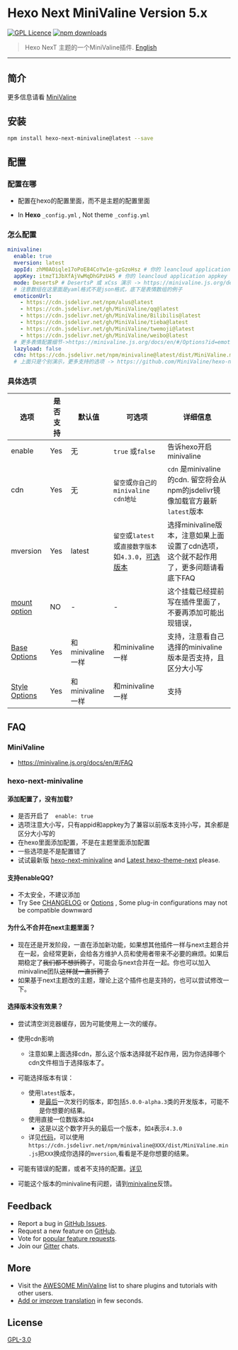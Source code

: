 # Hexo Next MiniValine Version 5.x
[![GPL Licence](https://cdn.jsdelivr.net/gh/MHuiG/imgbed/github/gpl.svg)](https://opensource.org/licenses/GPL-3.0/) 
[![npm downloads](https://img.shields.io/npm/dm/hexo-next-minivaline.svg?style=flat-square)](https://www.npmjs.com/package/hexo-next-minivaline)

>Hexo NexT 主题的一个MiniValine插件.  [English](README.md)
------------------------------
## 简介

更多信息请看 [MiniValine](https://github.com/MiniValine/MiniValine)

## 安装

``` bash
npm install hexo-next-minivaline@latest --save
```



## 配置

### 配置在哪

+ 配置在hexo的配置里面，而不是主题的配置里面

+ In **Hexo** `_config.yml` , Not theme `_config.yml`

### 怎么配置

```yml
minivaline:
  enable: true
  mversion: latest
  appId: zhM0AOiqle17oPoE84CoYw1e-gzGzoHsz # 你的 leancloud application appid
  appKey: itmzT1JbXfAjVwMqDhGPzU45 # 你的 leancloud application appkey
  mode: DesertsP # DesertsP 或 xCss 演示 -> https://minivaline.js.org/demo.html
  # 注意数组在这里面是yaml格式不是json格式，底下是表情数组的例子
  emoticonUrl:
    - https://cdn.jsdelivr.net/npm/alus@latest
    - https://cdn.jsdelivr.net/gh/MiniValine/qq@latest
    - https://cdn.jsdelivr.net/gh/MiniValine/Bilibilis@latest
    - https://cdn.jsdelivr.net/gh/MiniValine/tieba@latest
    - https://cdn.jsdelivr.net/gh/MiniValine/twemoji@latest
    - https://cdn.jsdelivr.net/gh/MiniValine/weibo@latest
  # 更多表情配置细节->https://minivaline.js.org/docs/en/#/Options?id=emoticonurl-string-array
  lazyload: false
  cdn: https://cdn.jsdelivr.net/npm/minivaline@latest/dist/MiniValine.min.js
  # 上面只是个别演示，更多支持的选项 -> https://github.com/MiniValine/hexo-next-minivaline#options
```

### 具体选项

| 选项                                                         | 是否支持 | 默认值           | 可选项                                                       | 详细信息                                                     |
| ------------------------------------------------------------ | -------- | ---------------- | ------------------------------------------------------------ | ------------------------------------------------------------ |
| enable                                                       | Yes      | 无               | `true` 或`false`                                             | 告诉hexo开启minivaline                                       |
| cdn                                                          | Yes      | 无               | `留空`或`你自己的minivaline cdn地址`                         | `cdn` 是minivaline的cdn. 留空将会从npm的jsdelivr镜像加载官方最新`latest`版本 |
| mversion                                                     | Yes      | latest           | `留空`或`latest`或`直接数字版本`如`4.3.0`，[可选版本](https://www.npmjs.com/package/minivaline?activeTab=versions) | 选择minivaline版本，注意如果上面设置了cdn选项，这个就不起作用了，更多问题请看底下FAQ |
| [mount option](https://minivaline.js.org/docs/en/#/Options?id=mount-options) | NO       | -                | -                                                            | 这个挂载已经提前写在插件里面了，不要再添加可能出现错误，     |
| [Base Options](https://minivaline.js.org/docs/en/#/Options?id=base-options) | Yes      | 和minivaline一样 | 和minivaline一样                                             | 支持，注意看自己选择的minivaline版本是否支持，且区分大小写   |
| [Style Options](https://minivaline.js.org/docs/en/#/Options?id=style-options) | Yes      | 和minivaline一样 | 和minivaline一样                                             | 支持                                                         |



## FAQ

### MiniValine

+ <https://minivaline.js.org/docs/en/#/FAQ>

### hexo-next-minivaline

#### 添加配置了，没有加载?

+ 是否开启了`  enable: true`
+ 选项注意大小写，只有appid和appkey为了兼容以前版本支持小写，其余都是区分大小写的
+ 在hexo里面添加配置，不是在主题里面添加配置
+ 一些选项是不是配置错了
+ 试试最新版 [hexo-next-minivaline](https://www.npmjs.com/package/hexo-next-minivaline?activeTab=versions) and [Latest hexo-theme-next](https://github.com/next-theme/hexo-theme-next/releases) please.

#### 支持enableQQ?

+ 不太安全，不建议添加
+ Try See [CHANGELOG](https://minivaline.js.org/docs/en/#/CHANGELOG) or [Options](https://minivaline.js.org/docs/en/#/Options) , Some plug-in configurations may not be compatible downward

#### 为什么不合并在next主题里面？

+ 现在还是开发阶段，一直在添加新功能，如果想其他插件一样与next主题合并在一起，会经常更新，会给各方维护人员和使用者带来不必要的麻烦。如果后期稳定了~~我们都不想折腾了~~，可能会与next合并在一起。你也可以加入minivaline团队~~这样就一直折腾了~~
+ 如果基于next主题改的主题，理论上这个插件也是支持的，也可以尝试修改一下。

#### 选择版本没有效果？

+ 尝试清空浏览器缓存，因为可能使用上一次的缓存。
+ 使用cdn影响
  + 注意如果上面选择cdn，那么这个版本选择就不起作用，因为你选择哪个cdn文件相当于选择版本了。
+ 可能选择版本有误：
  + 使用`latest`版本，
    + 是[最后](https://www.npmjs.com/package/minivaline?activeTab=versions)一次发行的版本，即包括`5.0.0-alpha.3`类的开发版本，可能不是你想要的结果。
  + 使用直接一位数版本如`4`
    + 这是以这个数字开头的最后一个版本，如`4`表示`4.3.0`
  + 详见[代码](https://github.com/MiniValine/hexo-next-minivaline/blob/master/minivaline.swig#L3)，可以使用`https://cdn.jsdelivr.net/npm/minivaline@XXX/dist/MiniValine.min.js`把`XXX`换成你选择的`mversion`,看看是不是你想要的结果。

+ 可能有错误的配置，或者不支持的配置。[详见](https://minivaline.js.org/docs/en/#/Options)
+ 可能这个版本的minivaline有问题，请到[minivaline](https://github.com/MiniValine/MiniValine)反馈。



## Feedback

* Report a bug in [GitHub Issues][issues-bug-url].
* Request a new feature on [GitHub][issues-feat-url].
* Vote for [popular feature requests][feat-req-vote-url].
* Join our [Gitter][gitter-url] chats.



## More 

+ Visit the [AWESOME MiniValine](https://github.com/MiniValine/AWESOME-MiniValine) list to share plugins and tutorials with other users.
+ [Add or improve translation](https://crowdin.com/project/minivaline) in few seconds.




## License

[GPL-3.0](https://github.com/MiniValine/hexo-next-minivaline/blob/master/LICENSE)


[issues-bug-url]: https://github.com/MiniValine/MiniValine/issues/new?assignees=&labels=Bug&template=bug-report.md
[issues-feat-url]: https://github.com/MiniValine/MiniValine/issues/new?assignees=&labels=Feature+Request&template=feature-request.md
[gitter-url]: https://gitter.im/thebestminivaline
[feat-req-vote-url]: https://github.com/MiniValine/MiniValine/issues?q=is%3Aopen+is%3Aissue+label%3A%22Feature+Request%22
